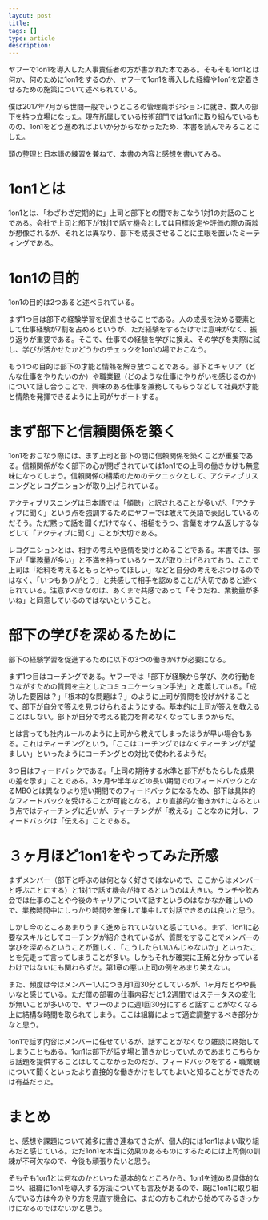 ```yaml
---
layout: post
title: 
tags: []
type: article
description: 
---
```


ヤフーで1on1を導入した人事責任者の方が書かれた本である。そもそも1on1とは何か、何のために1on1をするのか、ヤフーで1on1を導入した経緯や1on1を定着させるための施策について述べられている。

僕は2017年7月から世間一般でいうところの管理職ポジションに就き、数人の部下を持つ立場になった。現在所属している技術部門では1on1に取り組んでいるものの、1on1をどう進めればよいか分からなかったため、本書を読んでみることにした。

頭の整理と日本語の練習を兼ねて、本書の内容と感想を書いてみる。

# 1on1とは
1on1とは、「わざわざ定期的に」上司と部下との間でおこなう1対1の対話のことである。会社で上司と部下が1対1で話す機会としては目標設定や評価の際の面談が想像されるが、それとは異なり、部下を成長させることに主眼を置いたミーティングである。

# 1on1の目的
1on1の目的は2つあると述べられている。

まず1つ目は部下の経験学習を促進させることである。人の成長を決める要素として仕事経験が7割を占めるというが、ただ経験をするだけでは意味がなく、振り返りが重要である。そこで、仕事での経験を学びに換え、その学びを実際に試し、学びが活かせたかどうかのチェックを1on1の場でおこなう。

もう1つの目的は部下の才能と情熱を解き放つことである。部下とキャリア（どんな仕事をやりたいのか）や職業観（どのような仕事にやりがいを感じるのか）について話し合うことで、興味のある仕事を兼務してもらうなどして社員が才能と情熱を発揮できるように上司がサポートする。

# まず部下と信頼関係を築く
1on1をおこなう際には、まず上司と部下の間に信頼関係を築くことが重要である。信頼関係がなく部下の心が閉ざされていては1on1での上司の働きかけも無意味になってしまう。信頼関係の構築のためのテクニックとして、アクティブリスニングとレコグニションが取り上げられている。

アクティブリスニングは日本語では「傾聴」と訳されることが多いが、「アクティブに聞く」という点を強調するためにヤフーでは敢えて英語で表記しているのだそう。ただ黙って話を聞くだけでなく、相槌をうつ、言葉をオウム返しするなどして「アクティブに聞く」ことが大切である。

レコグニションとは、相手の考えや感情を受けとめることである。本書では、部下が「業務量が多い」と不満を持っているケースが取り上げられており、ここで上司は「給料を考えるともっとやってほしい」などと自分の考えをぶつけるのではなく、「いつもありがとう」と共感して相手を認めることが大切であると述べられている。注意すべきなのは、あくまで共感であって「そうだね、業務量が多いね」と同意しているのではないということ。

# 部下の学びを深めるために
部下の経験学習を促進するために以下の3つの働きかけが必要になる。

まず1つ目はコーチングである。ヤフーでは「部下が経験から学び、次の行動をうながすための質問を主としたコミュニケーション手法」と定義している。「成功した要因は？」「根本的な問題は？」のように上司が質問を投げかけることで、部下が自分で答えを見つけられるようにする。基本的に上司が答えを教えることはしない。部下が自分で考える能力を育めなくなってしまうからだ。

とは言っても社内ルールのように上司から教えてしまったほうが早い場合もある。これはティーチングという。「ここはコーチングではなくティーチングが望ましい」といったようにコーチングとの対比で使われるようだ。

3つ目はフィードバックである。「上司の期待する水準と部下がもたらした成果の差を示す」ことである。3ヶ月や半年などの長い期間でのフィードバックとなるMBOとは異なりより短い期間でのフィードバックになるため、部下は具体的なフィードバックを受けることが可能となる。より直接的な働きかけになるという点ではティーチングに近いが、ティーチングが「教える」ことなのに対し、フィードバックは「伝える」ことである。

# ３ヶ月ほど1on1をやってみた所感
まずメンバー（部下と呼ぶのは何となく好きではないので、ここからはメンバーと呼ぶことにする）と1対1で話す機会が持てるというのは大きい。ランチや飲み会では仕事のことや今後のキャリアについて話すというのはなかなか難しいので、業務時間中にしっかり時間を確保して集中して対話できるのは良いと思う。

しかし今のところあまりうまく進められていないと感じている。まず、1on1に必要なスキルとしてコーチングが紹介されているが、質問をすることでメンバーの学びを深めるということが難しく、「こうしたらいいんじゃないか」といったことを先走って言ってしまうことが多い。しかもそれが確実に正解と分かっているわけではないにも関わらずだ。第1章の悪い上司の例をあまり笑えない。

また、頻度は今はメンバー1人につき月1回30分としているが、1ヶ月だとやや長いなと感じている。ただ僕の部署の仕事内容だと1,2週間ではステータスの変化が無いことが多いので、ヤフーのように週1回30分にすると話すことがなくなる上に結構な時間を取られてしまう。ここは組織によって適宜調整するべき部分かなと思う。

1on1で話す内容はメンバーに任せているが、話すことがなくなり雑談に終始してしまうこともある。1on1は部下が話す場と聞きかじっていたのであまりこちらから話題を提供することはしてこなかったのだが、フィードバックをする・職業観について聞くといったより直接的な働きかけをしてもよいと知ることができたのは有益だった。

# まとめ
と、感想や課題について雑多に書き連ねてきたが、個人的には1on1はよい取り組みだと感じている。ただ1on1を本当に効果のあるものにするためには上司側の訓練が不可欠なので、今後も頑張りたいと思う。

そもそも1on1とは何なのかといった基本的なところから、1on1を進める具体的なコツ、組織に1on1を導入する方法についても言及があるので、既に1on1に取り組んでいる方は今のやり方を見直す機会に、まだの方もこれから始めてみるきっかけになるのではないかと思う。

<!-- more -->
